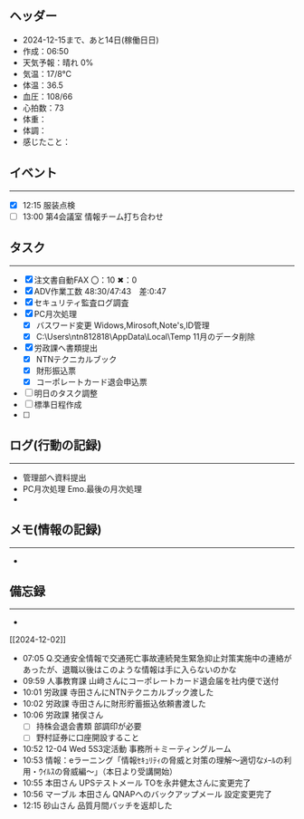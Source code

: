## ヘッダー
- 2024-12-15まで、あと14日(稼働日日)
- 作成：06:50
- 天気予報：晴れ 0%
- 気温：17/8℃
- 体温：36.5
- 血圧：108/66
- 心拍数：73
- 体重：
- 体調：
- 感じたこと：

## イベント
***
- [x] 12:15 服装点検
- [ ] 13:00 第4会議室 情報チーム打ち合わせ

## タスク
***
- [x] 注文書自動FAX 〇：10 ✖：0
- [x] ADV作業工数 48:30/47:43　差:0:47
- [x] セキュリティ監査ログ調査
- [x] PC月次処理
  - [x] バスワード変更 Widows,Mirosoft,Note's,ID管理
  - [x] C:\Users\ntn812818\AppData\Local\Temp 11月のデータ削除
- [x] 労政課へ書類提出
  - [x] NTNテクニカルブック
  - [x] 財形振込票
  - [x] コーポレートカード退会申込票
- [ ] 明日のタスク調整
- [ ] 標準日程作成
- [ ] 

## ログ(行動の記録)
***
- 管理部へ資料提出
- PC月次処理 Emo.最後の月次処理
- 

## メモ(情報の記録)
***
- 

## 備忘録
***
- 

[[2024-12-02]]


- 07:05 Q.交通安全情報で交通死亡事故連続発生緊急抑止対策実施中の連絡があったが、退職以後はこのような情報は手に入らないのかな 
- 09:59 人事教育課 山﨑さんにコーポレートカード退会届を社内便で送付 
- 10:01 労政課 寺田さんにNTNテクニカルブック渡した 
- 10:02 労政課 寺田さんに財形貯蓄振込依頼書渡した 
- 10:06 
	労政課 猪俣さん
	- [ ] 持株会退会書類 部調印が必要
	- [ ] 野村証券に口座開設すること 
- 10:52 12-04 Wed 5S3定活動 事務所＋ミーティングルーム 
- 10:53 情報：eラーニング「情報ｾｷｭﾘﾃｨの脅威と対策の理解～適切なﾒｰﾙの利用・ｳｲﾙｽの脅威編～」（本日より受講開始） 
- 10:55 本田さん UPSテストメール TOを永井健太さんに変更完了 
- 10:56 マーブル 本田さん QNAPへのバックアップメール 設定変更完了 
- 12:15 砂山さん 品質月間バッチを返却した 